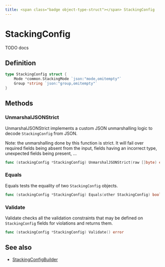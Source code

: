 ```yaml
---
title: <span class="badge object-type-struct"></span> StackingConfig
---
```

# <span class="badge object-type-struct"></span> StackingConfig

TODO docs

## Definition

```go
type StackingConfig struct {
    Mode *common.StackingMode `json:"mode,omitempty"`
    Group *string `json:"group,omitempty"`
}
```
## Methods

### <span class="badge object-method"></span> UnmarshalJSONStrict

UnmarshalJSONStrict implements a custom JSON unmarshalling logic to decode `StackingConfig` from JSON.

Note: the unmarshalling done by this function is strict. It will fail over required fields being absent from the input, fields having an incorrect type, unexpected fields being present, …

```go
func (stackingConfig *StackingConfig) UnmarshalJSONStrict(raw []byte) error
```

### <span class="badge object-method"></span> Equals

Equals tests the equality of two `StackingConfig` objects.

```go
func (stackingConfig *StackingConfig) Equals(other StackingConfig) bool
```

### <span class="badge object-method"></span> Validate

Validate checks all the validation constraints that may be defined on `StackingConfig` fields for violations and returns them.

```go
func (stackingConfig *StackingConfig) Validate() error
```

## See also

 * <span class="badge builder"></span> [StackingConfigBuilder](./builder-StackingConfigBuilder.md)
